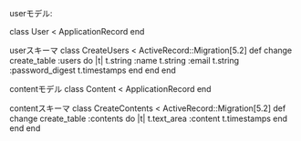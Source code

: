 userモデル:

class User < ApplicationRecord
end

userスキーマ
class CreateUsers < ActiveRecord::Migration[5.2]
  def change
    create_table :users do |t|
      t.string :name
      t.string :email
      t.string :password_digest
      t.timestamps
    end
  end
end

contentモデル
class Content < ApplicationRecord
end

contentスキーマ
class CreateContents < ActiveRecord::Migration[5.2]
  def change
    create_table :contents do |t|
      t.text_area :content
      t.timestamps
    end
  end
end
